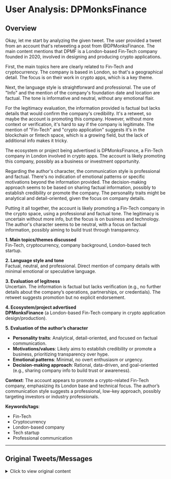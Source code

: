 # User Analysis: DPMonksFinance

## Overview

<think>
Okay, let me start by analyzing the given tweet. The user provided a tweet from an account that's retweeting a post from @DPMonksFinance. The main content mentions that DPMF is a London-based Fin-Tech company founded in 2020, involved in designing and producing crypto applications.

First, the main topics here are clearly related to Fin-Tech and cryptocurrency. The company is based in London, so that's a geographical detail. The focus is on their work in crypto apps, which is a key theme. 

Next, the language style is straightforward and professional. The use of "Info" and the mention of the company's foundation date and location are factual. The tone is informative and neutral, without any emotional flair. 

For the legitimacy evaluation, the information provided is factual but lacks details that would confirm the company's credibility. It's a retweet, so maybe the account is promoting this company. However, without more context or verification, it's hard to say if the company is legitimate. The mention of "Fin-Tech" and "crypto application" suggests it's in the blockchain or fintech space, which is a growing field, but the lack of additional info makes it tricky.

The ecosystem or project being advertised is DPMonksFinance, a Fin-Tech company in London involved in crypto apps. The account is likely promoting this company, possibly as a business or investment opportunity.

Regarding the author's character, the communication style is professional and factual. There's no indication of emotional patterns or specific motivations beyond the information provided. The decision-making approach seems to be based on sharing factual information, possibly to establish credibility or promote the company. The personality traits might be analytical and detail-oriented, given the focus on company details.

Putting it all together, the account is likely promoting a Fin-Tech company in the crypto space, using a professional and factual tone. The legitimacy is uncertain without more info, but the focus is on business and technology. The author's character seems to be neutral, with a focus on factual information, possibly aiming to build trust through transparency.
</think>

**1. Main topics/themes discussed**  
Fin-Tech, cryptocurrency, company background, London-based tech startup.  

**2. Language style and tone**  
Factual, neutral, and professional. Direct mention of company details with minimal emotional or speculative language.  

**3. Evaluation of legitness**  
Uncertain. The information is factual but lacks verification (e.g., no further details about the company’s operations, partnerships, or credentials). The retweet suggests promotion but no explicit endorsement.  

**4. Ecosystem/project advertised**  
**DPMonksFinance** (a London-based Fin-Tech company in crypto application design/production).  

**5. Evaluation of the author’s character**  
- **Personality traits**: Analytical, detail-oriented, and focused on factual communication.  
- **Motivations/values**: Likely aims to establish credibility or promote a business, prioritizing transparency over hype.  
- **Emotional patterns**: Minimal, no overt enthusiasm or urgency.  
- **Decision-making approach**: Rational, data-driven, and goal-oriented (e.g., sharing company info to build trust or awareness).  

**Context**: The account appears to promote a crypto-related Fin-Tech company, emphasizing its London base and technical focus. The author’s communication style suggests a professional, low-key approach, possibly targeting investors or industry professionals.  

**Keywords/tags**:  
- Fin-Tech  
- Cryptocurrency  
- London-based company  
- Tech startup  
- Professional communication
---
## Original Tweets/Messages

<details>
<summary>Click to view original content</summary>

| Type | Content |
|------|---------|
| messages | RT @DPMonksFinance: ℹ️Info
Founded in 2020, DPMF is a London based Fin-Tech company involved in design and production of crypto application… |

</details>
